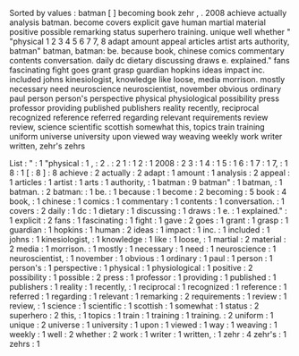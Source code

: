 Sorted by values :
batman [ ] becoming book zehr , . 2008 achieve actually analysis batman. become covers explicit gave human martial material positive possible remarking status superhero training. unique well whether " "physical 1 2 3 4 5 6 7 7, 8 adapt amount appeal articles artist arts authority, batman" batman, batman: be. because book, chinese comics commentary contents conversation. daily dc dietary discussing draws e. explained." fans fascinating fight goes grant grasp guardian hopkins ideas impact inc. included johns kinesiologist, knowledge like loose, media morrison. mostly necessary need neuroscience neuroscientist, november obvious ordinary paul person person's perspective physical physiological possibility press professor providing published publishers reality recently, reciprocal recognized reference referred regarding relevant requirements review review, science scientific scottish somewhat this, topics train training uniform universe university upon viewed way weaving weekly work writer written, zehr's zehrs 

List :
" : 1
"physical : 1
, : 2
. : 2
1 : 1
2 : 1
2008 : 2
3 : 1
4 : 1
5 : 1
6 : 1
7 : 1
7, : 1
8 : 1
[ : 8
] : 8
achieve : 2
actually : 2
adapt : 1
amount : 1
analysis : 2
appeal : 1
articles : 1
artist : 1
arts : 1
authority, : 1
batman : 9
batman" : 1
batman, : 1
batman. : 2
batman: : 1
be. : 1
because : 1
become : 2
becoming : 5
book : 4
book, : 1
chinese : 1
comics : 1
commentary : 1
contents : 1
conversation. : 1
covers : 2
daily : 1
dc : 1
dietary : 1
discussing : 1
draws : 1
e. : 1
explained." : 1
explicit : 2
fans : 1
fascinating : 1
fight : 1
gave : 2
goes : 1
grant : 1
grasp : 1
guardian : 1
hopkins : 1
human : 2
ideas : 1
impact : 1
inc. : 1
included : 1
johns : 1
kinesiologist, : 1
knowledge : 1
like : 1
loose, : 1
martial : 2
material : 2
media : 1
morrison. : 1
mostly : 1
necessary : 1
need : 1
neuroscience : 1
neuroscientist, : 1
november : 1
obvious : 1
ordinary : 1
paul : 1
person : 1
person's : 1
perspective : 1
physical : 1
physiological : 1
positive : 2
possibility : 1
possible : 2
press : 1
professor : 1
providing : 1
published : 1
publishers : 1
reality : 1
recently, : 1
reciprocal : 1
recognized : 1
reference : 1
referred : 1
regarding : 1
relevant : 1
remarking : 2
requirements : 1
review : 1
review, : 1
science : 1
scientific : 1
scottish : 1
somewhat : 1
status : 2
superhero : 2
this, : 1
topics : 1
train : 1
training : 1
training. : 2
uniform : 1
unique : 2
universe : 1
university : 1
upon : 1
viewed : 1
way : 1
weaving : 1
weekly : 1
well : 2
whether : 2
work : 1
writer : 1
written, : 1
zehr : 4
zehr's : 1
zehrs : 1
